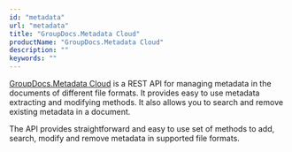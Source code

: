 ```yaml
---
id: "metadata"
url: "metadata"
title: "GroupDocs.Metadata Cloud"
productName: "GroupDocs.Metadata Cloud"
description: ""
keywords: ""
---
```


[GroupDocs.Metadata Cloud](https://products.groupdocs.cloud/metadata) is a REST API for managing metadata in the documents of different file formats. It provides easy to use metadata extracting and modifying methods. It also allows you to search and remove existing metadata in a document.

The API provides straightforward and easy to use set of methods to add, search, modify and remove metadata in supported file formats.